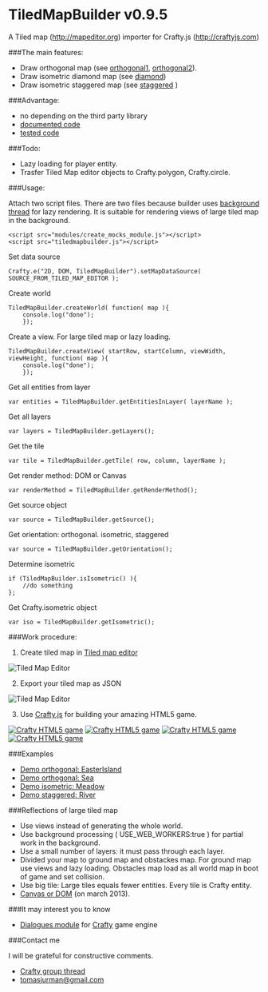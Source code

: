# TiledMapBuilder v0.9.5

A Tiled map (http://mapeditor.org) importer for Crafty.js (http://craftyjs.com)

###The main features:
- Draw orthogonal map (see [orthogonal1](http://kibo.github.com/TiledMapBuilder/examples/OrthogonalEasterIsland/index.html), [orthogonal2](http://kibo.github.com/TiledMapBuilder/examples/OrthogonalSea/index.html)).
- Draw isometric diamond map (see [diamond](http://kibo.github.com/TiledMapBuilder/examples/IsometricDiamond/index.html))
- Draw isometric staggered map (see [staggered](http://kibo.github.com/TiledMapBuilder/examples/IsometricStaggered/index.html) )

###Advantage:
- no depending on the third party library
- [documented code](https://github.com/Kibo/TiledMapBuilder/blob/master/WebContent/tiledmapbuilder.js)
- [tested code](https://github.com/Kibo/TiledMapBuilder/blob/master/WebContent/test/tests.html)

###Todo:
- Lazy loading for player entity.
- Trasfer Tiled Map editor objects to Crafty.polygon, Crafty.circle.

###Usage:

Attach two script files. There are two files because builder uses [background thread](http://www.w3.org/TR/2009/WD-workers-20091029/) for lazy rendering. It is suitable for rendering views of large tiled map in the background.
```
<script src="modules/create_mocks_module.js"></script>
<script src="tiledmapbuilder.js"></script>   
```


Set data source
```
Crafty.e("2D, DOM, TiledMapBuilder").setMapDataSource( SOURCE_FROM_TILED_MAP_EDITOR );    
```


Create world
```
TiledMapBuilder.createWorld( function( map ){
	console.log("done");
	});    
```


Create a view. For large tiled map or lazy loading.
```
TiledMapBuilder.createView( startRow, startColumn, viewWidth, viewHeight, function( map ){
	console.log("done");
	});    
```

Get all entities from layer
```
var entities = TiledMapBuilder.getEntitiesInLayer( layerName );
```

Get all layers
```
var layers = TiledMapBuilder.getLayers();
```

Get the tile
```
var tile = TiledMapBuilder.getTile( row, column, layerName );
```

Get render method: DOM or Canvas
```
var renderMethod = TiledMapBuilder.getRenderMethod();
```

Get source object
```
var source = TiledMapBuilder.getSource();
```

Get orientation: orthogonal. isometric, staggered
```
var source = TiledMapBuilder.getOrientation();
```

Determine isometric
```
if (TiledMapBuilder.isIsometric() ){
	//do something
};
```

Get Crafty.isometric object
```
var iso = TiledMapBuilder.getIsometric();
```

###Work procedure:

1) Create tiled map in [Tiled map editor](http://mapeditor.org)

![Tiled Map Editor](https://raw.github.com/Kibo/TiledMapBuilder/master/WebContent/img/editor.png)

2) Export your tiled map as JSON

![Tiled Map Editor](https://raw.github.com/Kibo/TiledMapBuilder/master/WebContent/img/export.png)

3) Use [Crafty.js](http://craftyjs.com) for building your amazing HTML5 game.

[![Crafty HTML5 game](https://raw.github.com/Kibo/TiledMapBuilder/master/WebContent/img/game1.png)](http://kibo.github.com/TiledMapBuilder/examples/OrthogonalEasterIsland/index.html)
[![Crafty HTML5 game](https://raw.github.com/Kibo/TiledMapBuilder/master/WebContent/img/game2.png)](http://kibo.github.com/TiledMapBuilder/examples/OrthogonalSea/index.html)
[![Crafty HTML5 game](https://raw.github.com/Kibo/TiledMapBuilder/master/WebContent/img/diamondDemo.png)](http://kibo.github.com/TiledMapBuilder/examples/IsometricDiamond/index.html)
[![Crafty HTML5 game](https://raw.github.com/Kibo/TiledMapBuilder/master/WebContent/img/staggered.png)](http://kibo.github.com/TiledMapBuilder/examples/IsometricStaggered/index.html)


###Examples
- [Demo orthogonal: EasterIsland](http://kibo.github.com/TiledMapBuilder/examples/OrthogonalEasterIsland/index.html)
- [Demo orthogonal: Sea](http://kibo.github.com/TiledMapBuilder/examples/OrthogonalSea/index.html)
- [Demo isometric: Meadow](http://kibo.github.com/TiledMapBuilder/examples/IsometricDiamond/index.html)
- [Demo staggered: River](http://kibo.github.com/TiledMapBuilder/examples/IsometricStaggered/index.html)


###Reflections of large tiled map
- Use views instead of generating the whole world.
- Use background processing ( USE_WEB_WORKERS:true ) for partial work in the background.
- Use a small number of layers: it must pass through each layer. 
- Divided your map to ground map and obstackes map. For ground map use views and lazy loading. Obstacles map load as all world map in boot of game and set collision.
- Use big tile: Large tiles equals fewer entities. Every tile is Crafty entity.
- [Canvas or DOM](http://gamedev.stackexchange.com/questions/23023/to-canvas-or-not-to-canvas-when-building-browser-based-games) (on march 2013).


###It may interest you to know
- [Dialogues module](https://github.com/Kibo/CraftyDialogues) for [Crafty](http://craftyjs.com/) game engine

###Contact me

I will be grateful for constructive comments.

- [Crafty group thread](https://groups.google.com/d/msg/craftyjs/63eQ0SRw40I/tk5cGKRCME0J)
- tomasjurman@gmail.com


